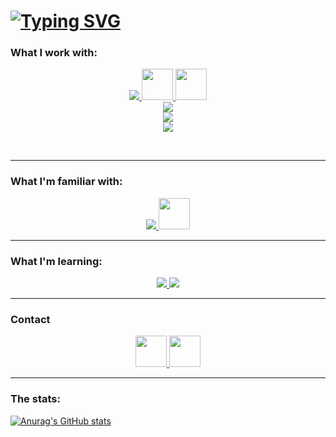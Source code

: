 <h1> 
<a  href="https://git.io/typing-svg"><img src="https://readme-typing-svg.demolab.com?font=Fira+Code&pause=1000&color=27F732&random=false&width=435&lines=I+really+should+get+back+to+work...+;Anyway%2C+welcome+to+my+profile!" alt="Typing SVG" /></a>
</h1>

### What I work with:

<p align="center">
  <a href="#">
    <img src="https://skillicons.dev/icons?i=py,c,cpp" />
    <img src='https://cdn.jsdelivr.net/gh/devicons/devicon/icons/numpy/numpy-original.svg' height=50 width=50>
    <img src='https://cdn.jsdelivr.net/gh/devicons/devicon/icons/pandas/pandas-original-wordmark.svg' height=50 width=50>
    <br>
    <img src="https://skillicons.dev/icons?i=mysql,html,css,matlab,vscode">
    <br>
    <img src="https://skillicons.dev/icons?i=linux,bash,git,arduino,raspberrypi" />
    <br>
    <img src="https://skillicons.dev/icons?i=docker" />
  </a>
</p></br>

---

### What I'm familiar with:

<p align="center">
  <a href="#">
    <img src="https://skillicons.dev/icons?i=r,java,autocad&perline=5" />
    <img src='https://cdn.jsdelivr.net/gh/devicons/devicon/icons/jupyter/jupyter-original-wordmark.svg' height=50 width=50>
  </a>
</p>

---

### What I'm learning:

<p align="center">
  <a href="#">
    <img src="https://skillicons.dev/icons?i=docker&perline=4" />
    <img src="https://skillicons.dev/icons?i=tensorflow&perline=4"/>

  </a>
</p>

---

###  Contact

<p align="center">
  <a href="https://www.linkedin.com/in/adam-szajgin-458277221/?originalSubdomain=pl">
    <img src='https://cdn.jsdelivr.net/gh/devicons/devicon/icons/linkedin/linkedin-original.svg' height=50 width=50>
  </a>
  <a href="mailto:adamszagim@gmail.com">
    <img src="https://cdn.iconscout.com/icon/free/png-256/gmail-2981844-2476484.png" height=50 width=50>
  </a>
</p>

---

### The stats:

[![Anurag's GitHub stats](https://github-readme-stats.vercel.app/api?username=AdamGetBackToWork&show_icons=true&theme=github_dark)](https://github.com/anuraghazra/github-readme-stats)
